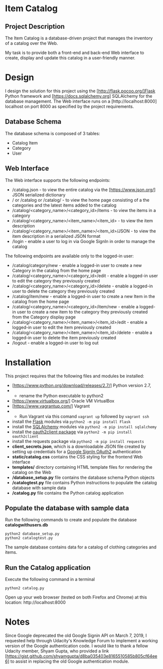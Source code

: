 # Item Catalog
## Project Description

The Item Catalog is a database-driven project that manages the inventory of a catalog over the Web.  

My task is to provide both a front-end and back-end Web interface to create, display and update this catalog in a user-friendly manner. 


# Design

I design the solution for this project using the [http://flask.pocoo.org/]Flask Python framework and [https://docs.sqlalchemy.org] SQLAlchemy for the database management. The Web interface runs on a [http://localhost:8000] localhost on port 8000 as specified by the project requirements.

## Database Schema
The database schema is composed of 3 tables:

 - Catalog Item
 - Category
 - User 

## Web Interface
The Web interface supports the following endpoints:

 - /catalog.json - to view the entire catalog via the [https://www.json.org/] JSON serialized dictionary
 - / or /catalog or /catalog/ - to view the home page consisting of a the categories and the latest items added to the catalog
 - /catalog/<category_name>/<category_id>/items - to view the items in a category
 - /catalog/<category_name>/<item_name>/<item_id> - to view the item description
 - /catalog/<category_name>/<item_name>/<item_id>/JSON - to view the item description in a serialized JSON format
 - /login - enable a user to log in via Google SignIn in order to manage the catalog

The following endpoints are available only to the logged-in user:
 - /catalog/category/new - enable a logged-in user to create a new Category in the catalog from the home page
 - /catalog/<category_name>/<category_id>/edit - enable a logged-in user to edit the category they previously created
 - /catalog/<category_name>/<category_id>/delete - enable a logged-in user to delete the category they previously created
 - /catalog/item/new - enable a logged-in user to create a new Item in the catalog from the home page
 - /catalog/<category_name>/<category_id>/item/new - enable a logged-in user to create a new item to the category they previously created from the Category display page
 - /catalog/<category_name>/<item_name>/<item_id>/edit - enable a logged-in user to edit the item previously created
 - /catalog/<category_name>/<item_name>/<item_id>/delete - enable a logged-in user to delete the item previously created
 - /logout - enable a logged-in user to log out

# Installation

This project requires that the following files and modules be installed:

 - [https://www.python.org/download/releases/2.7/] Python version 2.7, 
 - + rename the Python executable to python2
 - [https://www.virtualbox.org/] Oracle VM VirtualBox
 - [https://www.vagrantup.com/] Vagrant
 - + Run Vagrant via this comand `vagrant up` followed by `vagrant ssh`
 - install the [Flask](http://flask.pocoo.org/) modules via `python2 -m pip install Flask`
 - install the [SQLAlchemy](https://docs.sqlalchemy.org) modules via `python2 -m pip install sqlalchemy`
 - install the [oauth2client package](https://pypi.org/project/oauth2client/) via `python2 -m pip install oauth2client`
 - install the requests package via `python2 -m pip install requests`
 - **client_secrets.json**, which is a downloadable JSON file created by setting up credentials for a  [Google SignIn OAuth2](%5Bhttps://console.developers.google.com/apis/credentials/oauthclient%5D) authentication
 - **static/catalog.css** contains the CSS styling for the frontend Web interface 
 - **templates/** directory containing HTML template files for rendering the catalog on the Web
 - **/database_setup.py** file contains the database schema Python objects
 - **/catalogtest.py** file contains Python instructions to populate the catalog database with sample data
 - **/catalog.py** file contains the Python catalog application

## Populate the database with sample data
Run the following commands to create and populate the database **catalogwithusers.db**

    python2 database_setup.py
    python2 catalogtest.py

The sample database contains data for a catalog of clothing categories and items.

## Run the Catalog application
Execute the following command in a terminal

    python2 catalog.py

Open up your web browser (tested on both Firefox and Chrome) at this location: http://localhost:8000

# Notes
Since Google deprecated the old Google Signin API on March 7, 2019, I requested help through Udacity's Knowledge Forum to implement a working version of the Google authentication code.  I would like to thank a fellow Udacity member, Shyam Gupta, who provided a link [https://gist.github.com/shyamgupta/d8ba035403e8165510585b805cf64ee6] to assist in replacing the old Google authentication module.  
